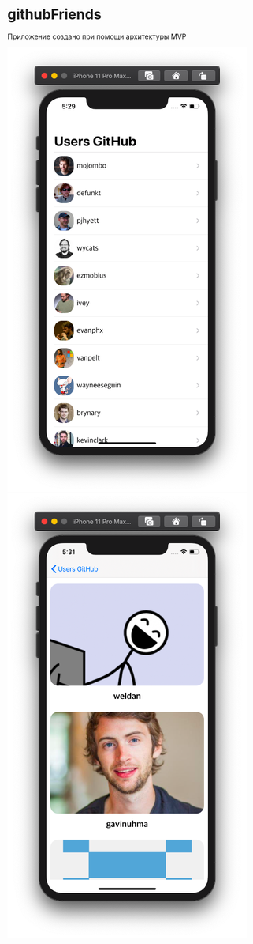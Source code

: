 # githubFriends  
Приложение создано при помощи архитектуры MVP

![](https://github.com/KirillKharkovskiy/githubFriends/blob/master/%D0%A1%D0%BD%D0%B8%D0%BC%D0%BE%D0%BA%20%D1%8D%D0%BA%D1%80%D0%B0%D0%BD%D0%B0%202020-08-28%20%D0%B2%2017.29.43.png)
![](https://github.com/KirillKharkovskiy/githubFriends/blob/master/%D0%A1%D0%BD%D0%B8%D0%BC%D0%BE%D0%BA%20%D1%8D%D0%BA%D1%80%D0%B0%D0%BD%D0%B0%202020-08-28%20%D0%B2%2017.31.17.png)
